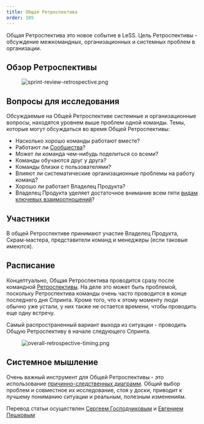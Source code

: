 ```yaml
---
title: Общая Ретроспектива
order: 105
---
```


Общая Ретроспектива это новое событие в LeSS. Цель Ретроспективы - обсуждение межкомандных, организационных и системных проблем в организации.

## Обзор Ретроспективы

<figure>
  <img src="/img/framework/sprint-review-retrospective.png" alt="sprint-review-retrospective.png">
</figure>

## Вопросы для исследования

Обсуждаемые на Общей Ретроспективе системные и организационные вопросы, находятся уровнем выше проблем одной команды. Темы, которые могут обсуждаться во время Общей Ретроспективы: 

* Насколько хорошо команды работают вместе?
* Работают ли [Сообщества](../structure/communities.html)?
* Может ли команда чем-нибудь поделиться со всеми?
* Команды обучаются друг у друга?
* Команды близки с пользователями?
* Влияют ли систематические организационные проблемы на работу команд? 
* Хорошо ли работает Владелец Продукта?
* Владелец Продукта уделяет достаточное внимание всем пяти [видам ключевых взаимоотношений](product-owner.html#five-relationships)?

## Участники

В общей Ретроспективе принимают участие Владелец Продукта, Скрам-мастера, представители команд и менеджеры (если таковые имеются).

## Расписание

Концептуально, Общая Ретроспектива проводится сразу после командной [Ретроспективы](retrospective.html). На деле это может быть проблемой, поскольку Ретроспектива команды очень часто проводится в конце последнего дня Спринта. Кроме того, что к этому моменту люди обычно уже устали, у них также не остается  времени, чтобы проводить еще одну встречу.

Самый распространенный вариант выхода из ситуации - проводить Общую Ретроспективу в начале следующего Спринта.

<figure>
  <img src="/img/framework/overall-retrospective-timing.png" alt="overall-retrospective-timing.png">
</figure>

## Системное мышление

Очень важный инструмент для Общей Ретроспективы - это использование [причинно-следственных диаграмм](../principles/systems-thinking.html).
Общий выбор проблем и совместное их исследование, стоя у доски, приводит к лучшему пониманию ситуации и реальным, полезным изменениям. 

Перевод статьи осуществлен [Сергеем Господчиковым](https://less.works/ru/profiles/sergey-gospodchikov) и [Евгением Пешковым](https://www.facebook.com/epeshkov)
